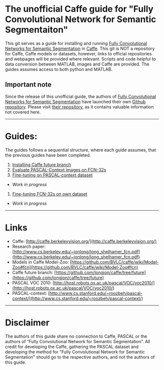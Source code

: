 # The unofficial Caffe guide for "Fully Convolutional Network for Semantic Segmentaiton"
This git serves as a guide for installing and running [Fully Convolutional Networks for Semantic Segmentation](http://www.cs.berkeley.edu/~jonlong/long_shelhamer_fcn.pdf "Fully Convolutional Networks for Semantic Segmentation") in [Caffe](http://caffe.berkeleyvision.org/ "Caffe"). This git is NOT a repository for Caffe, Caffe models or datasets, however, links to official repositories and webpages will be provided where relevant.
Scripts and code helpful to data conversion between MATLAB, images and Caffe are provided.
The guides assumes access to both python and MATLAB.

## Important note
Since the release of this unofficial guide, the authors of [Fully Convolutional Networks for Semantic Segmentation](http://www.cs.berkeley.edu/~jonlong/long_shelhamer_fcn.pdf "Fully Convolutional Networks for Semantic Segmentation") have launched their own [Github repository](https://github.com/shelhamer/fcn.berkeleyvision.org). Please visit [their repository](https://github.com/shelhamer/fcn.berkeleyvision.org), as it contains valuable information not covered here.

----------

# Guides:
The guides follows a sequential structure, where each guide assumes, that the previous guides have been completed.

1. [Installing Caffe future branch](Guides/01InstallingCaffeFutureBranch.md)
1. [Evaluate PASCAL-Context images on FCN-32s](Guides/02EvaluatePascalContextImagesOnFCN32s.md)
1. [Fine-tuning on PASCAL-context dataset](Guides/03FineTuneOnPascalContextDataset.md)
  * *Work in progress*
1. [Fine-tuning FCN-32s on own dataset](Guides/04FineTuneOnOwnDataset.md)
  * *Work in progress*

----------

# Links
- Caffe: [http://caffe.berkeleyvision.org/](http://caffe.berkeleyvision.org/)
- Research paper: [http://www.cs.berkeley.edu/~jonlong/long_shelhamer_fcn.pdf](http://www.cs.berkeley.edu/~jonlong/long_shelhamer_fcn.pdf)
- Models in Caffe Model-Zoo: [https://github.com/BVLC/caffe/wiki/Model-Zoo#fcn](https://github.com/BVLC/caffe/wiki/Model-Zoo#fcn)
- Caffe future branch: [https://github.com/longjon/caffe/tree/future](https://github.com/longjon/caffe/tree/future)
- PASCAL VOC 2010: [http://host.robots.ox.ac.uk/pascal/VOC/voc2010/](http://host.robots.ox.ac.uk/pascal/VOC/voc2010/)
- PASCAL-context: [http://www.cs.stanford.edu/~roozbeh/pascal-context/](http://www.cs.stanford.edu/~roozbeh/pascal-context/)

----------

# Disclaimer
The authors of this guide share no connection to Caffe, PASCAL or the authors of “Fully Convolutional Network for Semantic Segmentation”. All credit for developing the Caffe, gathering the PASCAL dataset and developing the method for "Fully Convolutional Network for Semantic Segmentation" should go to the respective authors, and not the authors of this guide.
